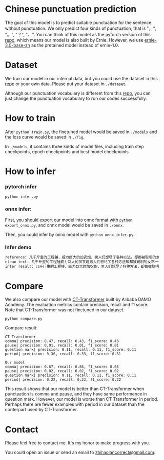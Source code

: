 # Chinese punctuation prediction

The goal of this model is to predict suitable punctuation for the sentence without punctuation. We only predict four kinds of punctuation, that is "，", "。", "？", "、". You can think of this model as the pytorch version of this [repo](https://github.com/jiangnanboy/punctuation_prediction.git), which means our model is also built by Ernie. However, we use [ernie-3.0-base-zh](https://huggingface.co/nghuyong/ernie-3.0-base-zh) as the pretained model instead of ernie-1.0.

# Dataset

We train our model in our internal data, but you could use the dataset in this [repo](https://github.com/jiangnanboy/punctuation_prediction.git) or your own data. Please put your dataset in `./dataset`.

Although our punctuation vocabulary is different from this [repo](https://github.com/jiangnanboy/punctuation_prediction.git), you can just change the punctuation vocabulary to run our codes successfully.

# How to train

After `python train.py`, the finetuned model would be saved in `./models` and the loss curve would be saved in `./fig`.

In `./models`,  it contains three kinds of model files, including train step checkpoints, epoch checkpoints and best model checkpoints.

# How to infer

### pytorch infer

`python infer.py`

### onnx infer:

First, you should export our model into onnx format with `python export_onnx.py`, and onnx model would be saved in `./onnx`.

Then, you could infer by onnx model with `python onnx_infer.py`.

### Infer demo

```bash
reference: 几千斤重的工程锤，威力巨大的加农炮，男人们想尽了各种方法，却都被聪明的女巫一一化解。
clean text: 几千斤重的工程锤威力巨大的加农炮男人们想尽了各种方法却都被聪明的女巫一一化解
infer result: 几千斤重的工程锤，威力巨大的加农炮，男人们想尽了各种方法，却都被聪明的女巫一一化解。
```

# Compare

We also compare our model with [CT-Transformer](https://www.modelscope.cn/models/damo/punc_ct-transformer_zh-cn-common-vocab272727-pytorch/summary) built by Alibaba DAMO Academy. The evaluation metrics contain precision, recall and f1 score. Note that CT-Transformer was not finetuned in our dataset.

`python compare.py` 

Compare result:

```
CT-Transformer
comma| precision: 0.47, recall: 0.43, f1_score: 0.43
pause| precision: 0.01, recall: 0.01, f1_score: 0.01
question mark| precision: 0.11, recall: 0.11, f1_score: 0.11
period| precision: 0.30, recall: 0.33, f1_score: 0.31

Our model
comma| precision: 0.67, recall: 0.66, f1_score: 0.65
pause| precision: 0.02, recall: 0.02, f1_score: 0.02
question mark| precision: 0.11, recall: 0.11, f1_score: 0.11
period| precision: 0.22, recall: 0.22, f1_score: 0.22
```

This result shows that our model is better than CT-Transformer when punctuation is comma and pause, and they have same performence in question mark. However, our model is worse than CT-Transformer in period. Perhaps there are fewer examples with period in our dataset than the conterpart used by CT-Transformer. 

# Contact

Please feel free to contact me.  It's my honor to make progress with you.

You could open an issue or send an email to zhihaolancorrect@gmail.com.
